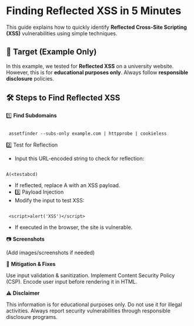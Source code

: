 
# Finding Reflected XSS in 5 Minutes  
This guide explains how to quickly identify **Reflected Cross-Site Scripting (XSS)** vulnerabilities using simple techniques.  

## 🎯 **Target (Example Only)**  
In this example, we tested for **Reflected XSS** on a university website. However, this is for **educational purposes only**. Always follow **responsible disclosure** policies.  

## 🛠 **Steps to Find Reflected XSS**  
1️⃣ **Find Subdomains**  

```

 assetfinder --subs-only example.com | httpprobe | cookieless

```

2️⃣ Test for Reflection

- Input this URL-encoded string to check for reflection:

```

A(<testabcd)

```

- If reflected, replace A with an XSS payload.
- 3️⃣ Payload Injection
- Modify the input to test XSS:

```

 <script>alert('XSS')</script>

```

- If executed in the browser, the site is vulnerable.

📷 **Screenshots**

(Add images/screenshots if needed)

🚀 **Mitigation & Fixes**

Use input validation & sanitization.
Implement Content Security Policy (CSP).
Encode user input before rendering it in HTML.

⚠ **Disclaimer**

This information is for educational purposes only. Do not use it for illegal activities. Always report security vulnerabilities through responsible disclosure programs.
